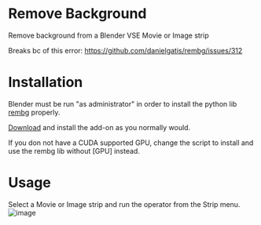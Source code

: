 # Remove Background
Remove background from a Blender VSE Movie or Image strip

Breaks bc of this error: https://github.com/danielgatis/rembg/issues/312

# Installation
Blender must be run "as administrator" in order to install the python lib [rembg](https://github.com/danielgatis/rembg) properly.

[Download](https://github.com/tin2tin/remove_background/archive/refs/heads/main.zip) and install the add-on as you normally would.

If you don not have a CUDA supported GPU, change the script to install and use the rembg lib without [GPU] instead.

# Usage
Select a Movie or Image strip and run the operator from the Strip menu. 
![image](https://user-images.githubusercontent.com/1322593/209881250-d9c70145-680d-4f78-a8ff-d701d3926e37.png)

